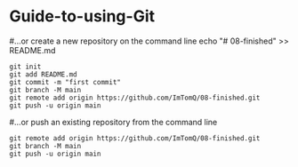 # Guide-to-using-Git

#...or create a new repository on the command line
echo "# 08-finished" >> README.md
```
git init
git add README.md
git commit -m "first commit"
git branch -M main
git remote add origin https://github.com/ImTomQ/08-finished.git
git push -u origin main
```

#…or push an existing repository from the command line
```
git remote add origin https://github.com/ImTomQ/08-finished.git
git branch -M main
git push -u origin main
```
